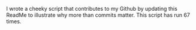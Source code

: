 I wrote a cheeky script that contributes to my Github by updating this ReadMe to illustrate why more than commits matter. This script has run 67 times.
